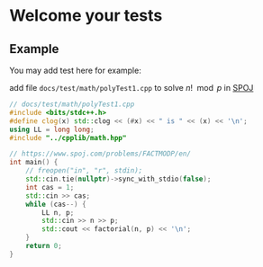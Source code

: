 # Welcome your tests

## Example 

You may add test here for example: 

add file `docs/test/math/polyTest1.cpp` to solve $n! \mod p$ in [SPOJ](https://www.spoj.com/problems/FACTMODP/en/)

``` C++
// docs/test/math/polyTest1.cpp
#include <bits/stdc++.h>
#define clog(x) std::clog << (#x) << " is " << (x) << '\n';
using LL = long long;
#include "../cpplib/math.hpp"

// https://www.spoj.com/problems/FACTMODP/en/
int main() {
	// freopen("in", "r", stdin);
	std::cin.tie(nullptr)->sync_with_stdio(false);
	int cas = 1;
	std::cin >> cas;
	while (cas--) {
		LL n, p;
		std::cin >> n >> p;
		std::cout << factorial(n, p) << '\n';
	}
	return 0;
}
```